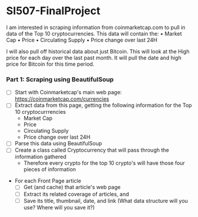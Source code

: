 # SI507-FinalProject

I am interested in scraping information from coinmarketcap.com to pull in data of the Top 10 cryptocurrencies.
This data will contain the:
• Market Cap
• Price
• Circulating Supply
• Price change over last 24H

I will also pull off historical data about just Bitcoin. This will look at the High price for each day over the last past month. It will pull the date and high price for Bitcoin for this time period.

### Part 1: Scraping using BeautifulSoup

- [ ] Start with Coinmarketcap's main web page: https://coinmarketcap.com/currencies
- [ ] Extract data from this page, getting the following information for the Top 10 cryptocurrrencies
    - Market Cap
    - Price
    - Circulating Supply
    - Price change over last 24H
- [ ] Parse this data using BeautifulSoup
- [ ] Create a class called Cryptocurrency that will pass through the information gathered
    - Therefore every crypto for the top 10 crypto's will have those four pieces of information
- For each Front Page article
    - [ ] Get (and cache) that article's web page
    - [ ] Extract its related coverage of articles, and
    - [ ] Save its title, thumbnail, date, and link (What data structure will you use? Where will you save it?)
